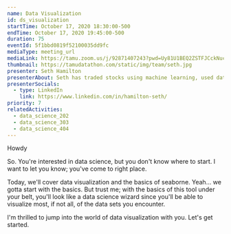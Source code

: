 ```yaml
---
name: Data Visualization
id: ds_visualization
startTime: October 17, 2020 18:30:00-500
endTime: October 17, 2020 19:45:00-500
duration: 75
eventId: 5f1bbd0819f52100035dd9fc
mediaType: meeting_url
mediaLink: https://tamu.zoom.us/j/92871407243?pwd=Uy81U1BEQ2ZSTFJCckNucm9nWFpmdz09
thumbnail: https://tamudatathon.com/static/img/team/seth.jpg
presenter: Seth Hamilton
presenterAbout: Seth has traded stocks using machine learning, used data science skills/tools in school labs for years, and is a Datathon 2019 competitor.
presenterSocials:
  - type: LinkedIn
    link: https://www.linkedin.com/in/hamilton-seth/
priority: 7
relatedActivities:
  - data_science_202
  - data_science_303
  - data_science_404
---
```


Howdy

So. You're interested in data science, but you don't know where to start. I want to let you know; you've come to right place.

Today, we'll cover data visualization and the basics of seaborne. Yeah... we gotta start with the basics. But trust me; with the basics of this tool under your belt, you'll look like a data science wizard since you'll be able to visualize most, if not all, of the data sets you encounter.

I'm thrilled to jump into the world of data visualization with you. Let's get started.
